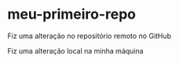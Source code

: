 # meu-primeiro-repo

Fiz uma alteração no repositório remoto no GitHub

Fiz uma alteração local na minha máquina